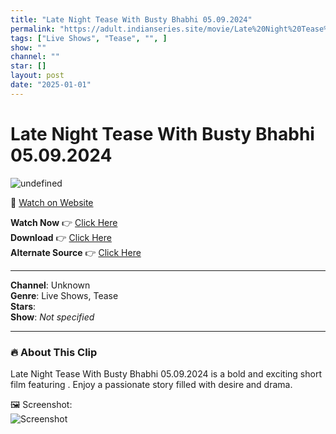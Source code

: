 ```yaml
---
title: "Late Night Tease With Busty Bhabhi 05.09.2024"
permalink: "https://adult.indianseries.site/movie/Late%20Night%20Tease%20With%20Busty%20Bhabhi%2005.09.2024"
tags: ["Live Shows", "Tease", "", ]
show: ""
channel: ""
star: []
layout: post
date: "2025-01-01"
---
```


# Late Night Tease With Busty Bhabhi 05.09.2024

![undefined](https://desisins.com/wp-content/uploads/2024/09/MILF-Bhabhi-DesiSins.com_.jpg)

🔗 [Watch on Website](https://adult.indianseries.site/movie/Late%20Night%20Tease%20With%20Busty%20Bhabhi%2005.09.2024)

**Watch Now** 👉 [Click Here](https://adult.indianseries.site/movie/Late%20Night%20Tease%20With%20Busty%20Bhabhi%2005.09.2024)  
**Download** 👉 [Click Here](https://adult.indianseries.site/movie/Late%20Night%20Tease%20With%20Busty%20Bhabhi%2005.09.2024)  
**Alternate Source** 👉 [Click Here](https://adult.indianseries.site/movie/Late%20Night%20Tease%20With%20Busty%20Bhabhi%2005.09.2024)

---

**Channel**: Unknown  
**Genre**: Live Shows, Tease  
**Stars**:   
**Show**: *Not specified*

---

### 🔥 About This Clip

Late Night Tease With Busty Bhabhi 05.09.2024 is a bold and exciting short film featuring . Enjoy a passionate story filled with desire and drama.
 
🖼️ Screenshot:  
![Screenshot](https://desisins.com/wp-content/uploads/2024/09/MILF-Bhabhi-DesiSins.com_.jpg)
